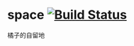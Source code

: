 # space [![Build Status](https://travis-ci.org/wangshengfei/space.svg?branch=master)](https://travis-ci.org/wangshengfei/space)

橘子的自留地
